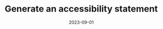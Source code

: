 ---
author: null
categories:
- Content
date: 2023-09-01
description: 'Accessibility resources free online from the international standards organization: W3C Web Accessibility Initiative (WAI).'
link: https://www.w3.org/WAI/planning/statements/generator/#create
pricing:
tags:
- Tool
- Accessibility
title: Generate an accessibility statement
---
